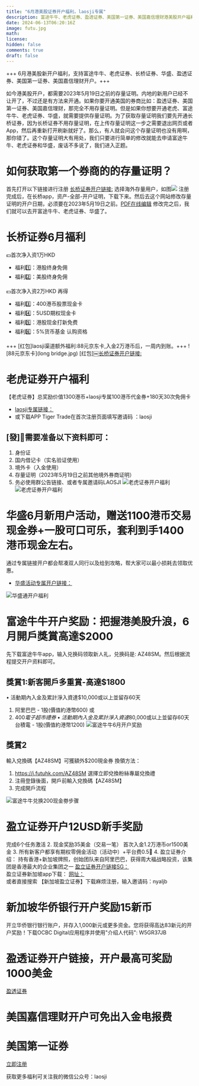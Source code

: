 ```yaml
---
title: "6月港美股证券开户福利，laosji专属"
description: 富途牛牛、老虎证券、盈透证券、美国第一证券、美国嘉信理财港美股开户福利领取
date: 2024-06-13T06:20:16Z
image: futu.jpg
math: 
license: 
hidden: false
comments: true
draft: false
---
```



+++ 6月港美股新开户福利，支持富途牛牛、老虎证券、长桥证券、华盛、盈透证券、美国第一证券、美国嘉信理财开户。+++

如今港美股开户，都需要2023年5月19日之前的存量证明。内地的新用户已经不让开了，不过还是有方法来开通。如果你要开通美国的券商比如：盈透证券、美国第一证券、美国嘉信理财，那完全不用存量证明。但是如果你想要开通老虎、富途牛牛、老虎证券、华盛，就需要提供存量证明。为了获取存量证明我们要先开通长桥证券，因为长桥证券不用存量证明，在上传存量证明这一步之需要退出网页或者App，然后再重新打开刷新就好了。那么，有人就会问这个存量证明也没有用啊，那你错了。这个存量证明大有用处，我们只要进行简单的修改就能去申请富途牛牛、老虎证券和华盛，废话不多说了，我们进入正题。


# 如何获取第一个券商的的存量证明？
首先打开以下链接进行注册
[长桥证券开户链接:](https://app.longbridgehk.com/ac/oa?account_channel=lb&channel=HB100034&invite-code=48T09P)
选择海外存量用户，如图![](lbcunliang.jpg)
注册完成后，在长桥app，资产-全部-开户证明，下载下来。然后去这个网站修改存量证明的开户日期，必须要在2023年5月19日之前。[PDF在线编辑](https://www.sejda.com/pdf-editor)
修改完之后，我们就可以去开富途牛牛、老虎证券、华盛了。

# 长桥证券6月福利

💵首次净入资1万HKD 
- 福利1️⃣：港股终身免佣
- 福利2️⃣：美股终身免佣

💵首次净入资2万HKD 再得
- 福利3️⃣：400港币股票现金卡
- 福利4️⃣：5USD期权现金卡
- 福利5️⃣：港股现金打新免费
- 福利6️⃣：5%货币基金 认购资格

+++ [红包]laosji渠道额外福利:88元京东卡,入金2万港币后，一周内到账。+++
![88元京东卡](long bridge.jpg)
[红包]￼[长桥证券开户链接:](https://app.longbridgehk.com/ac/oa?account_channel=lb&channel=HB100034&invite-code=48T09P)


# 老虎证券开户福利
【老虎证券】总奖励价值1300港币+laosji专属100港币代金券+180天30次免佣卡
- [laosji专属链接：](https://tigr.link/7gIFaD)
- 或下载APP Tiger Trade在首次注册页面填写邀请码 ：laosji

## [發]🐅需要准备以下资料即可：
1. 身份证
2. 国内借记卡（实名验证使用）
3. 境外卡（入金使用）
4. 存量证明（2023年5月19日之前其他境外券商证明）
5. 务必使用群公告链接、或者专属邀请码LAOSJI
![老虎证券开户福利](tiger.jpg)
![老虎证券开户福利](%20tigerqa.jpg)


# 华盛6月新用户活动，赠送1100港币交易现金券+一股可口可乐，套利到手1400港币现金左右。
通过专属链接开户都会帮凑双人同行以及给到攻略，帮大家可以最小损耗去领取优惠。
- [华盛活动专属开户链接：](https://www.hstbroker.com/kh/apply/online?_scnl=E1NC)

![华盛通开户福利](huashengtong.jpg)


# 富途牛牛开户奖励：把握港美股升浪，6月開戶獎賞高達$2000
先下载富途牛牛app，输入兑换码领取新人礼，兑换码是: AZ48SM。然后根据流程提交开户资料即可。
## 獎賞1:新客開戶多重賞-高達$1800
•	活動期內入金及累計淨入資達$10,000或以上並留存60天
1. 阿里巴巴 - 1股(價值約港幣600) 或 
2. $400電子超市禮券
•	活動期內入金及累計淨入資達$80,000或以上並留存60天
台積電 - 1股(價值約港幣1200) 
![富途牛牛6月开户奖励](futu.jpg)

## 獎賞2
輸入兌換碼【AZ48SM】可獲額外$200現金券
換領方法：
1.	https://j.futuhk.com/AZ48SM 選擇立即兌換粉絲專屬兌換禮
2.	注冊登錄後面，開戶前輸入兌換碼【AZ48SM】
3.	完成開戶流程

![富途牛牛兑换200现金劵步骤](futuduihuanma.jpg)

#  盈立证券开户12USD新手奖励 
完成6个任务激活 
2. 现金奖励35美金（交易一笔） 首次入金1.2万港币or1500美金 
3. 所有新客户都享有期权零佣金活动（活动中）+平台费0.5🧧 
4. 盈立证券介绍： 持有香港+新加坡牌照，创始团队来自阿里巴巴，获得周大福战略投资，该集团是香港最大的企业集团之一 
[盈立证券开户链接SG：](https://m.usmartsg.com/promo/overseas/sg-register.html?langType=1&HCode=nyaljb&HBox=1#/marketing-register)  
盈立证券新加坡app下载：  [网址：](https://www.usmart.sg/cn/download)  
或者直接搜索 【新加坡盈立证券】下载麻烦注册，输入邀请码：nyaljb


# 新加坡华侨银行开户奖励15新币
开立华侨银行银行账户，并存入1,000新元或更多资金。您将获得高达83新元的开户奖励！下载OCBC Digital应用程序并使用"介绍人代码": W5GR37JB


# 盈透证券开户链接，开户最高可奖励1000美金
[盈透证券](https://www.interactivebrokers.com/referral/chao135)


# 美国嘉信理财开户可免出入金电报费
[](https://www.schwab.com/client-referral?refrid=REFERCHPQ83NZ)


# 美国第一证券
[立即注册](https://affiliate.firstrade.com/affiliate/idevaffiliate.php?id=1679)


获取更多福利可关注我的微信公众号：laosji
